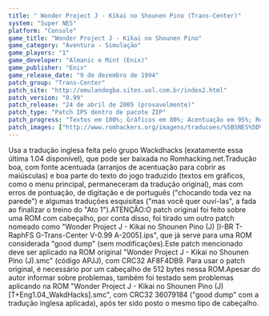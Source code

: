 ```yaml
---
title: " Wonder Project J - Kikai no Shounen Pino (Trans-Center)"
system: "Super NES"
platform: "Console"
game_title: "Wonder Project J - Kikai no Shounen Pino"
game_category: "Aventura - Simulação"
game_players: "1"
game_developer: "Almanic e Mint (Enix)"
game_publisher: "Enix"
game_release_date: "9 de dezembro de 1994"
patch_group: "Trans-Center"
patch_site: "http://emulandogba.sites.uol.com.br/index2.html"
patch_version: "0.99"
patch_release: "24 de abril de 2005 (provavelmente)"
patch_type: "Patch IPS dentro de pacote ZIP"
patch_progress: "Textos em 100%; Gráficos em 80%; Acentuação em 95%; Revisão em 90%"
patch_images: ["http://www.romhackers.org/imagens/traducoes/%5BSNES%5D%20Wonder%20Project%20J%20-%20Kikai%20no%20Shounen%20Pino%20-%20Trans-Center%20-%201.png","http://www.romhackers.org/imagens/traducoes/%5BSNES%5D%20Wonder%20Project%20J%20-%20Kikai%20no%20Shounen%20Pino%20-%20Trans-Center%20-%202.png","http://www.romhackers.org/imagens/traducoes/%5BSNES%5D%20Wonder%20Project%20J%20-%20Kikai%20no%20Shounen%20Pino%20-%20Trans-Center%20-%203.png"]
---
```

Usa a tradução inglesa feita pelo grupo Wackdhacks (exatamente essa última 1.04 disponível), que pode ser baixada no Romhacking.net.Tradução boa, com fonte acentuada (arranjos de acentuação para cobrir as maiúsculas) e boa parte do texto do jogo traduzido (textos em gráficos, como o menu principal, permaneceram da tradução original), mas com erros de pontuação, de digitação e de português ("chocando toda vez na parede") e algumas traduções esquisitas ("mas você quer ouví-las", a fada ao finalizar o treino do "Ato 1").ATENÇÃO:O patch original foi feito sobre uma ROM com cabeçalho, por conta disso, foi tirado um outro patch nomeado como "Wonder Project J - Kikai no Shounen Pino (J) [I-BR T-RaphFS G-Trans-Center V-0.99 A-2005].ips", que já serve para uma ROM considerada "good dump" (sem modificações).Este patch mencionado deve ser aplicado na ROM original "Wonder Project J - Kikai no Shounen Pino (J).smc" (código APJJ), com CRC32 AF8F4DB9. Para usar o patch original, é necessário por um cabeçalho de 512 bytes nessa ROM.Apesar do autor informar sobre problemas, também foi testado sem problemas aplicando na ROM "Wonder Project J - Kikai no Shounen Pino (J) [T+Eng1.04_WakdHacks].smc", com CRC32 36079184 ("good dump" com a tradução inglesa aplicada), após ter sido posto o mesmo tipo de cabeçalho.